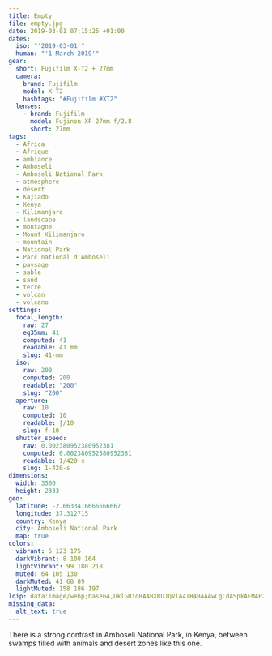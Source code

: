 ```yaml
---
title: Empty
file: empty.jpg
date: 2019-03-01 07:15:25 +01:00
dates:
  iso: "'2019-03-01'"
  human: "'1 March 2019'"
gear:
  short: Fujifilm X-T2 + 27mm
  camera:
    brand: Fujifilm
    model: X-T2
    hashtags: "#Fujifilm #XT2"
  lenses:
    - brand: Fujifilm
      model: Fujinon XF 27mm f/2.8
      short: 27mm
tags:
  - Africa
  - Afrique
  - ambiance
  - Amboseli
  - Amboseli National Park
  - atmosphere
  - désert
  - Kajiado
  - Kenya
  - Kilimanjaro
  - landscape
  - montagne
  - Mount Kilimanjaro
  - mountain
  - National Park
  - Parc national d'Amboseli
  - paysage
  - sable
  - sand
  - terre
  - volcan
  - volcano
settings:
  focal_length:
    raw: 27
    eq35mm: 41
    computed: 41
    readable: 41 mm
    slug: 41-mm
  iso:
    raw: 200
    computed: 200
    readable: "200"
    slug: "200"
  aperture:
    raw: 10
    computed: 10
    readable: ƒ/10
    slug: f-10
  shutter_speed:
    raw: 0.002380952380952381
    computed: 0.002380952380952381
    readable: 1/420 s
    slug: 1-420-s
dimensions:
  width: 3500
  height: 2333
geo:
  latitude: -2.6633416666666667
  longitude: 37.312715
  country: Kenya
  city: Amboseli National Park
  map: true
colors:
  vibrant: 5 123 175
  darkVibrant: 8 108 164
  lightVibrant: 99 180 218
  muted: 64 105 130
  darkMuted: 41 68 89
  lightMuted: 158 186 197
lqip: data:image/webp;base64,UklGRioBAABXRUJQVlA4IB4BAAAwCgCdASpkAEMAP22kwli0v6eqMHY9K/AtiWNtOrAN3lEc4NHxUPot+Y1jjZiNx/HQ5rcYTs7iH4+vV+SGnqpEnDq9FyDc2GF5ud+q0rR/yZODHHEbTYraS0AA/qk/pXfSUBRubZr0Kv9VaWh3t4hrPDXSiqZaZpW2KFIpzbTJW9bg8CoCLecu1uMkqlEr40tgcZLR0axLXqeY795BF9dPzOexrbA0GAdEDQYxrPVFR6nUTFMadHYZcSQ7CKfkhFozlGYsgcvoLnMDZM8kKxUJBcXTcVhiDNjsOLo5yt/TGvm7D1zvqVl3q4Nw3Lg2qs6v594Wln03K79zTOdAy0wLYQg826EJeq63ZDIv+PBei6OdduqaSOwbsEiGgAAA
missing_data:
  alt_text: true
---
```


There is a strong contrast in Amboseli National Park, in Kenya, between swamps filled with animals and desert zones like this one.
